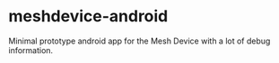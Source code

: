 # meshdevice-android
Minimal prototype android app for the Mesh Device with a lot of debug information.
